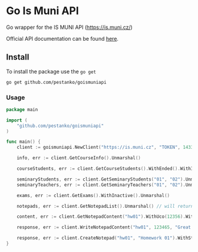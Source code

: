 # Go Is Muni API
Go wrapper for the IS MUNI API (https://is.muni.cz/)

Official API documentation can be found [here](https://is.muni.cz/napoveda/technicka/bloky_api).

## Install

To install the package use the `go get`

```bash
go get github.com/pestanko/goismuniapi
```

### Usage


```go
package main

import (
	"github.com/pestanko/goismuniapi"
)

func main() {
	client := goismuniapi.NewClient("https://is.muni.cz", "TOKEN", 1433, "example")

	info, err := client.GetCourseInfo().Unmarshal()

	courseStudents, err := client.GetCourseStudents().WithEnded().WithInactive().Unmarshal()

	seminaryStudents, err := client.GetSeminaryStudents("01", "02").Unmarshal()
	seminaryTeachers, err := client.GetSeminaryTeachers("01", "02").Unmarshal()

	exams, err := client.GetExams().WithInactive().Unmarshal()

	notepads, err := client.GetNotepadList().Unmarshal() // will return Notepads

	content, err := client.GetNotepadContent("hw01").WithUco(12356).WithUcos(12, 45, 5).Unmarshal()

	response, err := client.WriteNotepadContent("hw01", 123465, "Great work! *100").Execute()

	response, err := client.CreateNotepad("hw01", "Homework 01").WithStatistics(true).Execute()
}

```



